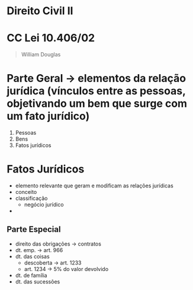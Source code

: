 # Direito Civil II
# CC Lei 10.406/02
> William Douglas

# Parte Geral -> elementos da relação jurídica (vínculos entre as pessoas, objetivando um bem que surge com um fato jurídico)
1. Pessoas
2. Bens
3. Fatos jurídicos

# Fatos Jurídicos
- elemento relevante que geram e modificam as relações jurídicas
- conceito
- classificação
  - negócio jurídico
- 

## Parte Especial
- direito das obrigações -> contratos
- dt. emp. -> art. 966
- dt. das coisas
  - descoberta -> art. 1233
  - art. 1234 -> 5% do valor devolvido
- dt. de família
- dt. das sucessões
